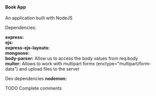 #### Book App

An application built with NodeJS

Dependencies:

**express:**  
**ejs:**  
**express-ejs-layouts:**  
**mongoose:**  
**body-parser:** Allow us to access the body values from req.body  
**multer:** Allows to work with multipart forms (enctype="multipart/form-data") and upload files to the server

Dev dependencies
**nodemon:**  

TODO Complete comments